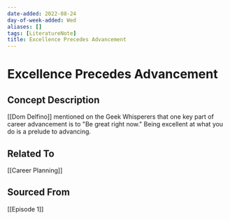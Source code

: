 ```yaml
---
date-added: 2022-08-24
day-of-week-added: Wed
aliases: []
tags: [LiteratureNote]
title: Excellence Precedes Advancement
---
```


# Excellence Precedes Advancement

## Concept Description
[[Dom Delfino]] mentioned on the Geek Whisperers that one key part of career advancement is to "Be great right now." Being excellent at what you do is a prelude to advancing.


## Related To
[[Career Planning]]

## Sourced From
[[Episode 1]]
